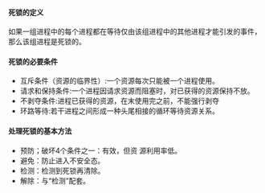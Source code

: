 #### 死锁的定义

​        如果一组进程中的每个进程都在等待仅由该组进程中的其他进程才能引发的事件，那么该组进程是死锁的。

#### 死锁的必要条件

* 互斥条件（资源的临界性）:一个资源每次只能被一个进程使用。
*  请求和保持条件:一个进程因请求资源而阻塞时，对已获得的资源保持不放。
*  不剥夺条件:进程已获得的资源，在末使用完之前，不能强行剥夺
*  环路等待:若干进程之间形成一种头尾相接的循环等待资源关系。

#### 处理死锁的基本方法

* 预防；破坏4个条件之一：有效，但资 源利用率低。
* 避免：防止进入不安全态。
* 检测：检测到死锁再清除。
* 解除：与“检测”配套。

